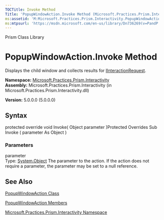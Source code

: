 ```yaml
---
TOCTitle: Invoke Method
Title: 'PopupWindowAction.Invoke Method (Microsoft.Practices.Prism.Interactivity)'
ms:assetid: 'M:Microsoft.Practices.Prism.Interactivity.PopupWindowAction.Invoke(System.Object)'
ms:mtpsurl: 'https://msdn.microsoft.com/en-us/library/Dn736269(v=PandP.50)'
---
```


Prism Class Library

PopupWindowAction.Invoke Method
===================================

Displays the child window and collects results for [IInteractionRequest](https://msdn.microsoft.com/t:microsoft.practices.prism.interactivity.interactionrequest.iinteractionrequest).

**Namespace:** [Microsoft.Practices.Prism.Interactivity](https://msdn.microsoft.com/n:microsoft.practices.prism.interactivity)
**Assembly:** Microsoft.Practices.Prism.Interactivity (in Microsoft.Practices.Prism.Interactivity.dll)

**Version:** 5.0.0.0 (5.0.0.0)

## Syntax


protected override void Invoke( Object parameter )Protected Overrides Sub Invoke ( parameter As Object )

### Parameters

parameter  
Type: [System.Object](http://msdn.microsoft.com/en-us/library/e5kfa45b)
The parameter to the action. If the action does not require a parameter, the parameter may be set to a null reference.

See Also
--------


[PopupWindowAction Class](https://msdn.microsoft.com/t:microsoft.practices.prism.interactivity.popupwindowaction)

[PopupWindowAction Members](https://msdn.microsoft.com/allmembers.t:microsoft.practices.prism.interactivity.popupwindowaction)

[Microsoft.Practices.Prism.Interactivity Namespace](https://msdn.microsoft.com/n:microsoft.practices.prism.interactivity)
